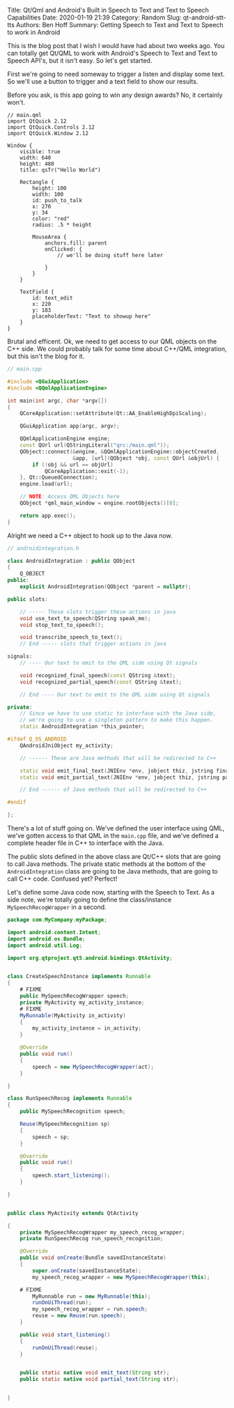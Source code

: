 Title: Qt/Qml and Android's Built in Speech to Text and Text to Speech Capabilities
Date: 2020-01-19 21:39
Category: Random
Slug: qt-android-stt-tts
Authors: Ben Hoff
Summary: Getting Speech to Text and Text to Speech to work in Android


This is the blog post that I wish I would have had about two weeks ago. You can totally get Qt/QML to work with Android's Speech to Text and Text to Speech API's, but it isn't easy. So let's get started.

First we're going to need someway to trigger a listen and display some text. So we'll use a button to trigger and a text field to show our results.

Before you ask, is this app going to win any design awards? No, it certainly won't.

```
// main.qml
import QtQuick 2.12
import QtQuick.Controls 2.12
import QtQuick.Window 2.12

Window {
    visible: true
    width: 640
    height: 480
    title: qsTr("Hello World")

    Rectangle {
        height: 100
        width: 100
        id: push_to_talk
        x: 270
        y: 34
        color: "red"
        radius: .5 * height

        MouseArea {
            anchors.fill: parent
            onClicked: {
                // we'll be doing stuff here later

            }
        }
    }

    TextField {
        id: text_edit
        x: 220
        y: 183
        placeholderText: "Text to showup here"
    }
}

```

Brutal and efficent. Ok, we need to get access to our QML objects on the C++ side. We could probably talk for some time about C++/QML integration, but this isn't the blog for it.


``` cpp
// main.cpp

#include <QGuiApplication>
#include <QQmlApplicationEngine>

int main(int argc, char *argv[])
{
    QCoreApplication::setAttribute(Qt::AA_EnableHighDpiScaling);

    QGuiApplication app(argc, argv);

    QQmlApplicationEngine engine;
    const QUrl url(QStringLiteral("qrc:/main.qml"));
    QObject::connect(&engine, &QQmlApplicationEngine::objectCreated,
                     &app, [url](QObject *obj, const QUrl &objUrl) {
        if (!obj && url == objUrl)
            QCoreApplication::exit(-1);
    }, Qt::QueuedConnection);
    engine.load(url);

    // NOTE: Access QML Objects here
    QObject *qml_main_window = engine.rootObjects()[0];

    return app.exec();
}
```

Alright we need a C++ object to hook up to the Java now. 

``` cpp
// androidintegration.h

class AndroidIntegration : public QObject
{
    Q_OBJECT
public:
    explicit AndroidIntegration(QObject *parent = nullptr);

public slots:

    // ----- These slots trigger these actions in java
    void use_text_to_speech(QString speak_me);
    void stop_text_to_speech();

    void transcribe_speech_to_text();
    // End ----- slots that trigger actions in java

signals:
    // ---- Our text to emit to the QML side using Qt signals

    void recognized_final_speech(const QString &text);
    void recognized_partial_speech(const QString &text);

    // End ---- Our text to emit to the QML side using Qt signals

private:
    // Since we have to use static to interface with the Java side,
    // we're going to use a singleton pattern to make this happen.
    static AndroidIntegration *this_pointer;

#ifdef Q_OS_ANDROID
    QAndroidJniObject my_activity;

    // ------ These are Java methods that will be redirected to C++

    static void emit_final_text(JNIEnv *env, jobject thiz, jstring final_text);
    static void emit_partial_text(JNIEnv *env, jobject thiz, jstring partial_text);

    // End ------ of Java methods that will be redirected to C++

#endif

};
```

There's a lot of stuff going on. We've defined the user interface using QML, we've gotten access to that QML in the `main.cpp` file, and we've defined a complete header file in C++ to interface with the Java. 

The public slots defined in the above class are Qt/C++ slots that are going to call Java methods. The private static methods at the bottom of the `AndroidIntegration` class are going to be Java methods, that are going to call C++ code. Confused yet? Perfect!

Let's define some Java code now, starting with the Speech to Text. As a side note, we're totally going to define the class/instance `MySpeechRecogWrapper` in a second.


``` java
package com.MyCompany.myPackage;

import android.content.Intent;
import android.os.Bundle;
import android.util.Log;

import org.qtproject.qt5.android.bindings.QtActivity;


class CreateSpeechInstance implements Runnable
{
    # FIXME
    public MySpeechRecogWrapper speech;
    private MyActivity my_activity_instance;
    # FIXME
    MyRunnable(MyActivity in_activity)
    {
        my_activity_instance = in_activity;
    }

    @Override
    public void run()
    {
        speech = new MySpeechRecogWrapper(act);
    }

}

class RunSpeechRecog implements Runnable
{
    public MySpeechRecognition speech;

    Reuse(MySpeechRecognition sp)
    {
        speech = sp;
    }

    @Override
    public void run()
    {
        speech.start_listening();
    }

}


public class MyActivity extends QtActivity

{
    private MySpeechRecogWrapper my_speech_recog_wrapper;
    private RunSpeechRecog run_speech_recognition;

    @Override
    public void onCreate(Bundle savedInstanceState)
    {
        super.onCreate(savedInstanceState);
        my_speech_recog_wrapper = new MySpeechRecogWrapper(this);

	# FIXME
        MyRunnable run = new MyRunnable(this);
        runOnUiThread(run);
        my_speech_recog_wrapper = run.speech;
        reuse = new Reuse(run.speech);
    }

    public void start_listening()
    {
        runOnUiThread(reuse);
    }


    public static native void emit_text(String str);
    public static native void partial_text(String str);


}



```


